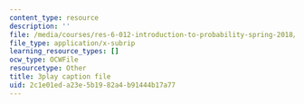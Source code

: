 ```yaml
---
content_type: resource
description: ''
file: /media/courses/res-6-012-introduction-to-probability-spring-2018/2c1e01eda23e5b1982a4b91444b17a77_G11r4Srh4u8.vtt
file_type: application/x-subrip
learning_resource_types: []
ocw_type: OCWFile
resourcetype: Other
title: 3play caption file
uid: 2c1e01ed-a23e-5b19-82a4-b91444b17a77
---
```

